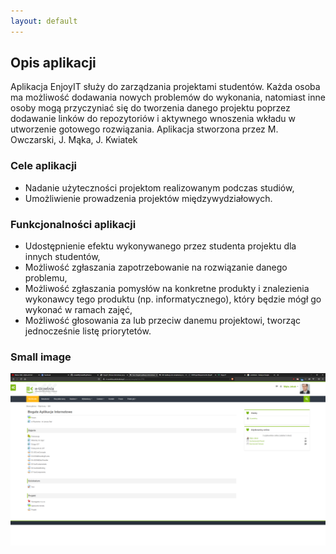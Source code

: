 ```yaml
---
layout: default
---
```


## Opis aplikacji

Aplikacja EnjoyIT służy do zarządzania projektami studentów. Każda osoba ma możliwość dodawania nowych problemów do wykonania, natomiast inne osoby mogą przyczyniać się do tworzenia danego projektu poprzez dodawanie linków do repozytoriów i aktywnego wnoszenia wkładu w utworzenie gotowego rozwiązania. Aplikacja stworzona przez M. Owczarski, J. Mąka, J. Kwiatek

### Cele aplikacji

*   Nadanie użyteczności projektom realizowanym podczas studiów,
*   Umożliwienie prowadzenia projektów międzywydziałowych.

### Funkcjonalności aplikacji

*   Udostępnienie efektu wykonywanego przez studenta projektu dla innych studentów,
*   Możliwość zgłaszania zapotrzebowanie na rozwiązanie danego problemu,
*   Możliwość zgłaszania pomysłów na konkretne produkty i znalezienia wykonawcy tego produktu (np. informatycznego), który będzie mógł go wykonać w ramach zajęć,
*   Możliwość głosowania za lub przeciw danemu projektowi, tworząc jednocześnie listę priorytetów.

### Small image

![screen1](./assets/images/test.png)